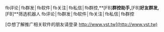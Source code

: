fb评论│fb群发│fb软件│fb关注│fb私信│fb群控,**[FB]**群控助手,**[FB]**好友群发,**[FB]**筛选机器人
fb评论│fb群发│fb软件│fb关注│fb私信│fb群控

[😍想了解推广相关软件的朋友请登录 http://www.vst.tw](http://www.vst.tw)



